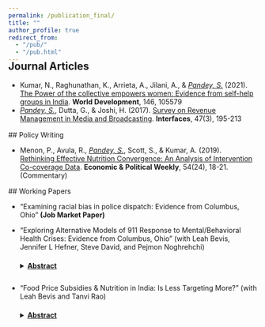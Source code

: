 ```yaml
---
permalink: /publication_final/
title: ""
author_profile: true
redirect_from: 
  - "/pub/"
  - "/pub.html"  
---
```



<h2 style="margin-top:-1.0em;">Journal Articles</h2>

  * Kumar, N., Raghunathan, K., Arrieta, A., Jilani, A., & _<ins>Pandey, S.</ins>_ (2021). [The Power of the collective empowers women: Evidence from self-help groups in India](https://www.sciencedirect.com/science/article/pii/S0305750X21001947). **World Development**, 146, 105579  
  * _<ins>Pandey, S.</ins>_, Dutta, G., & Joshi, H. (2017). [Survey on Revenue Management in Media and Broadcasting](https://pubsonline.informs.org/doi/abs/10.1287/inte.2017.0886?journalCode=inte). **Interfaces**, 47(3), 195-213 

<div style="line-height:10%;"> <br> </div>
## Policy Writing

  * Menon, P., Avula, R., _<ins>Pandey, S.</ins>_, Scott, S., & Kumar, A. (2019). [Rethinking Effective Nutrition Convergence: An Analysis of Intervention Co-coverage Data](https://www.epw.in/journal/2019/24/commentary/rethinking-effective-nutrition-convergence.html). **Economic & Political Weekly**, 54(24), 18-21. (Commentary)


<div style="line-height:10%;"> <br> </div>
## Working Papers

  * “Examining racial bias in police dispatch: Evidence from Columbus, Ohio” **(Job Market Paper)**
  
  * “Exploring Alternative Models of 911 Response to Mental/Behavioral Health Crises: Evidence from Columbus, Ohio” (with Leah Bevis, Jennifer L Hefner, Steve David, and Pejmon Noghrehchi)
    <style>
        summary:hover {
            background-color: #f0f0f0;
        }
    </style>	
	
	<details>
	  <summary style="font-weight:bold; margin: 0; padding: 0.5em 0 1.0em;">
		<ins>Abstract</ins>
	  </summary>
	  <p>
		We evaluate the effectiveness of two widely adopted police response models for mental/behavioral health crises in the US: Crisis Intervention Training (CIT) for police, and co-response (joint police + non-police response) programs. Despite their widespread adoption, no rigorous evaluation has measured the impact of either model on crisis outcomes. In Columbus, Ohio we conduct such an evaluation by: (1) Using police dispatch data to examine the causal impact of crisis response by CIT-trained officers or by Mobile Crisis Response (MCR) teams vis-à-vis standard police response, and (2) Conducting interviews with individuals who have recently called 911 for a behavioral health crisis to evaluate their experience with standard police and/or MCR teams, and elicit their opinions about improved crisis response models. The quantitative analysis addresses endogeneity of triaged response via two-stage-least squares strategies that exploit quasi-random variation in officer precinct/shift assignments and in MCR capacity to answer calls. We find that while MCR teams spend more time handling crisis calls and generally improve the experience of response for those in crisis, they do not improve call disposition or service linkages. Preliminary results suggest that CIT training also has little meaningful effect on outcomes. Interviews reveal significant heterogeneity in the quality of police response to mental health crises, and variation even in the quality of MCR response. Our research indicates that both CIT training and co-response may be less impactful than policymakers wish to believe.
	  </p>
	</details>
  * “Food Price Subsidies & Nutrition in India: Is Less Targeting More?” (with Leah Bevis and Tanvi Rao)	
	<details>
	  <summary style="font-weight:bold; margin: 0; padding: 0.5em 0 1.0em;">
		<ins>Abstract</ins>
	  </summary>
	  <p>
		India’s Public Distribution System (PDS) is the largest food-based social safety net in the world, and many in India argue that it should be universalized rather than targeted based on household income. We use a natural experiment to ask whether universalizing PDS in the Indian state of Odisha improved access to PDS entitlements and ultimately women’s health. In 2008, the Odisha government simultaneously increased PDS entitlements and universalized access to the PDS in the particularly poor Kalahandi-Balangir-Koraput (KBK) region. In the rest of the state, the government increased PDS entitlements for poor households in an equivalent manner, but did not universalize PDS. We exploit this variation in reform implementation and and find that while universalization had little effect on women’s health (BMI) in above poverty line households, it improved health in below poverty line households. We also examine the mechanisms that drive these improvements in health.
	  </p>
	</details>


<!--
<div class="row">
        <div class="col-lg-6">
    <div class="row">
            <div class="info-left">
              <img src="img/rd.jpg" style="width: 40%" >
            </div>
          </div>
          <div class="row mt-4">
            <a class="nav-item nav-link" href="Project2.html">
              <h5>Monetary Policy, Economic Uncertainty, and Firms R&D Expenditure</h5>
            </a>
            <div class="articles">  This paper studies the state-dependent effect of monetary policy shocks on firms
research and development (R&D) expenditure in the US economy. Empirical results
suggest that a 20 basis point increase in the interest rate decreases the aggregate R&D
expenditure by 0.6 percent. Furthermore, using Compustat firm-level data, I show a
persistent decline in US firms’ R&D expenditure in response to contractionary monetary
policy shocks. The effect on R&D expenditure is stronger for interest rate hikes and
when firms face higher uncertainty. Economic uncertainty decreases firms’ leverage ratio
and makes them more financially constrained. As a result, firms become more responsive
in their R&D investment following a contractionary monetary policy shock. I use
a medium-scale DSGE model with endogenous output growth and financial frictions to
interpret the empirical results. The theoretical model highlights the importance of the
credit channel for altering the effects of monetary policy on firms’ investment in R&D in
the presence of economic uncertainty.
            </div>
          </div>    
          </div>   
-->